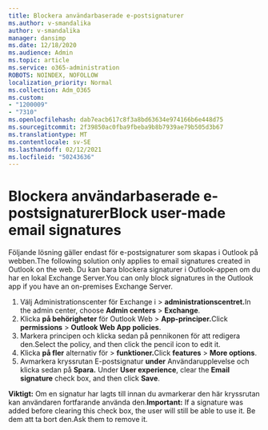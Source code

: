 ```yaml
---
title: Blockera användarbaserade e-postsignaturer
ms.author: v-smandalika
author: v-smandalika
manager: dansimp
ms.date: 12/18/2020
ms.audience: Admin
ms.topic: article
ms.service: o365-administration
ROBOTS: NOINDEX, NOFOLLOW
localization_priority: Normal
ms.collection: Adm_O365
ms.custom:
- "1200009"
- "7310"
ms.openlocfilehash: dab7eacb617c8f3a8bd63634e974166b6e448d75
ms.sourcegitcommit: 2f39850ac0fba9fbeba9b8b7939ae79b505d3b67
ms.translationtype: MT
ms.contentlocale: sv-SE
ms.lasthandoff: 02/12/2021
ms.locfileid: "50243636"
---
```

# <a name="block-user-made-email-signatures"></a><span data-ttu-id="fc2c4-102">Blockera användarbaserade e-postsignaturer</span><span class="sxs-lookup"><span data-stu-id="fc2c4-102">Block user-made email signatures</span></span>

<span data-ttu-id="fc2c4-103">Följande lösning gäller endast för e-postsignaturer som skapas i Outlook på webben.</span><span class="sxs-lookup"><span data-stu-id="fc2c4-103">The following solution only applies to email signatures created in Outlook on the web.</span></span> <span data-ttu-id="fc2c4-104">Du kan bara blockera signaturer i Outlook-appen om du har en lokal Exchange Server.</span><span class="sxs-lookup"><span data-stu-id="fc2c4-104">You can only block signatures in the Outlook app if you have an on-premises Exchange Server.</span></span>

1. <span data-ttu-id="fc2c4-105">Välj Administrationscenter för Exchange i  >  **administrationscentret.**</span><span class="sxs-lookup"><span data-stu-id="fc2c4-105">In the admin center, choose **Admin centers** > **Exchange**.</span></span>
2. <span data-ttu-id="fc2c4-106">Klicka **på behörigheter** för Outlook Web  >  **App-principer.**</span><span class="sxs-lookup"><span data-stu-id="fc2c4-106">Click **permissions** > **Outlook Web App policies**.</span></span>
3. <span data-ttu-id="fc2c4-107">Markera principen och klicka sedan på pennikonen för att redigera den.</span><span class="sxs-lookup"><span data-stu-id="fc2c4-107">Select the policy, and then click the pencil icon to edit it.</span></span>
4. <span data-ttu-id="fc2c4-108">Klicka **på fler** alternativ för  >  **funktioner.**</span><span class="sxs-lookup"><span data-stu-id="fc2c4-108">Click **features** > **More options**.</span></span>
5. <span data-ttu-id="fc2c4-109">Avmarkera kryssrutan E-postsignatur **under** Användarupplevelse och klicka sedan på **Spara.** </span><span class="sxs-lookup"><span data-stu-id="fc2c4-109">Under **User experience**, clear the **Email signature** check box, and then click **Save**.</span></span>

<span data-ttu-id="fc2c4-110">**Viktigt:** Om en signatur har lagts till innan du avmarkerar den här kryssrutan kan användaren fortfarande använda den.</span><span class="sxs-lookup"><span data-stu-id="fc2c4-110">**Important:** If a signature was added before clearing this check box, the user will still be able to use it.</span></span> <span data-ttu-id="fc2c4-111">Be dem att ta bort den.</span><span class="sxs-lookup"><span data-stu-id="fc2c4-111">Ask them to remove it.</span></span>
